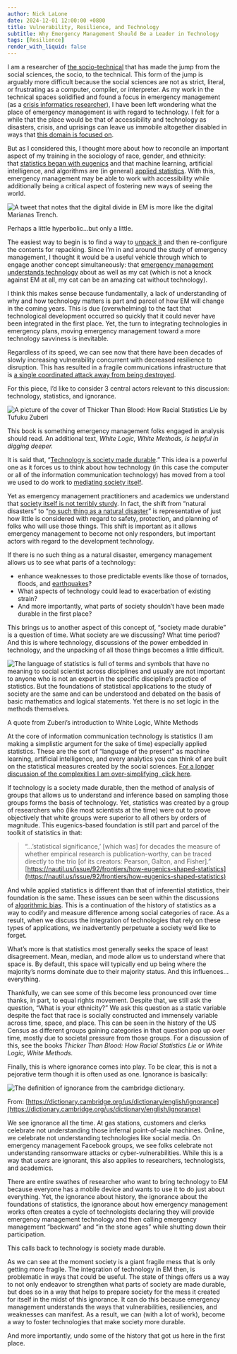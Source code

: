 ```yaml
---
author: Nick LaLone
date: 2024-12-01 12:00:00 +0800
title: Vulnerability, Resilience, and Technology
subtitle: Why Emergency Management Should Be a Leader in Technology
tags: [Resilience]
render_with_liquid: false
---
```


I am a researcher of [the socio-technical](https://www.interaction-design.org/literature/topics/socio-technical-systems) that has made the jump from the social sciences, the socio, to the technical. This form of the jump is arguably more difficult because the social sciences are not as strict, literal, or frustrating as a computer, compiler, or interpreter. As my work in the technical spaces solidified and found a focus in emergency management (as a [crisis informatics researcher](https://tinyurl.com/crisisinformatics)), I have been left wondering what the place of emergency management is with regard to technology. I felt for a while that the place would be that of accessibility and technology as disasters, crisis, and uprisings can leave us immobile altogether disabled in ways that [this domain is focused on](https://www.sigaccess.org/).

But as I considered this, I thought more about how to reconcile an important aspect of my training in the sociology of race, gender, and ethnicity: that [statistics began with eugenics](https://nautil.us/issue/92/frontiers/how-eugenics-shaped-statistics) and that machine learning, artificial intelligence, and algorithms are (in general) [applied statistics](https://machinelearningmastery.com/relationship-between-applied-statistics-and-machine-learning/). With this, emergency management may be able to work with accessibility while additionally being a critical aspect of fostering new ways of seeing the world.

![A tweet that notes that the digital divide in EM is more like the digital Marianas Trench.](/img/posts/marianas.webp)

Perhaps a little hyperbolic…but only a little.

The easiest way to begin is to find a way to [unpack it](https://files.eric.ed.gov/fulltext/ED355141.pdf?utm=#page=43) and then re-configure the contents for repacking. Since I’m in and around the study of emergency management, I thought it would be a useful vehicle through which to engage another concept simultaneously: that [emergency management understands technology](https://www.oig.dhs.gov/sites/default/files/assets/2019-08/OIG-19-58-Aug19.pdf) about as well as my cat (which is not a knock against EM at all, my cat can be an amazing cat without technology).

I think this makes sense because fundamentally, a lack of understanding of why and how technology matters is part and parcel of how EM will change in the coming years. This is due (overwhelming) to the fact that technological development occurred so quickly that it could never have been integrated in the first place. Yet, the turn to integrating technologies in emergency plans, moving emergency management toward a more technology savviness is inevitable.

Regardless of its speed, we can see now that there have been decades of slowly increasing vulnerability concurrent with decreased resilience to disruption. This has resulted in a fragile communications infrastructure that is [a single coordinated attack away from being destroyed](https://securitytoday.com/articles/2021/04/05/lessons-learned-from-oldsmar-water-plant-hack.aspx).

For this piece, I’d like to consider 3 central actors relevant to this discussion: technology, statistics, and ignorance.

![A picture of the cover of Thicker Than Blood: How Racial Statistics Lie by Tufuku Zuberi](/img/posts/zuberi.webp)

This book is something emergency management folks engaged in analysis should read. An additional text, _White Logic, White Methods, is helpful in digging deeper._

It is said that, “[Technology is society made durable](https://www.bruno-latour.fr/node/263).” This idea is a powerful one as it forces us to think about how technology (in this case the computer or all of the information communication technology) has moved from a tool we used to do work to [mediating society itself](https://www.sciencedirect.com/science/article/pii/S1045926X16300088?casa_token=keC1bilToUoAAAAA%3AkMWuxJXStOAFgl1rhTdsbzrYklu_GX6V-rNc9TBi3-5C9TMWU65_n2fINpKZ1v0IVqoHwEhY).

Yet as emergency management practitioners and academics we understand that [society itself is not terribly sturdy](https://global.oup.com/academic/product/disaster-by-choice-9780198841340?cc=us&lang=en). In fact, the shift from “natural disasters” to “[no such thing as a natural disaster](https://items.ssrc.org/understanding-katrina/theres-no-such-thing-as-a-natural-disaster/)” is representative of just how little is considered with regard to safety, protection, and planning of folks who will use those things. This shift is important as it allows emergency management to become not only responders, but important actors with regard to the development technology.

If there is no such thing as a natural disaster, emergency management allows us to see what parts of a technology:

- enhance weaknesses to those predictable events like those of tornados, floods, and [earthquakes](https://www.latimes.com/california/story/2021-05-04/entire-u-s-west-coast-now-has-an-earthquake-early-warning-system-for-cellphones-ok-to-post-at-8-am-or-later)?
- What aspects of technology could lead to exacerbation of existing strain?
- And more importantly, what parts of society shouldn’t have been made durable in the first place?

This brings us to another aspect of this concept of, “society made durable” is a question of time. What society are we discussing? What time period? And this is where technology, discussions of the power embedded in technology, and the unpacking of all those things becomes a little difficult.

![The language of statistics is full of terms and symbols that have no meaning
to social scientist across disciplines and usually are not important to
anyone who is not an expert in the specific discipline’s practice of statistics.
But the foundations of statistical applications to the study of society are the
same and can be understood and debated on the basis of basic mathematics
and logical statements. Yet there is no set logic in the methods themselves.](/img/posts/zuberiquote.webp)

A quote from Zuberi’s introduction to White Logic, White Methods

At the core of information communication technology is statistics (I am making a simplistic argument for the sake of time) especially applied statistics. These are the sort of “language of the present” as machine learning, artificial intelligence, and every analytics you can think of are built on the statistical measures created by the social sciences. [For a longer discussion of the complexities I am over-simplifying, click here](https://www.nature.com/articles/nmeth.4642).

If technology is a society made durable, then the method of analysis of groups that allows us to understand and inference based on sampling those groups forms the basis of technology. Yet, statistics was created by a group of researchers who (like most scientists at the time) were out to prove objectively that white groups were superior to all others by orders of magnitude. This eugenics-based foundation is still part and parcel of the toolkit of statistics in that:

> “…’statistical significance,’ [which was] for decades the measure of whether empirical research is publication-worthy, can be traced directly to the trio [of its creators: Pearson, Galton, and Fisher].”  
> [https://nautil.us/issue/92/frontiers/how-eugenics-shaped-statistics](https://nautil.us/issue/92/frontiers/how-eugenics-shaped-statistics)

And while applied statistics is different than that of inferential statistics, their foundation is the same. These issues can be seen within the discussions of [algorithmic bias](https://www.vox.com/recode/2020/2/18/21121286/algorithms-bias-discrimination-facial-recognition-transparency). This is a continuation of the history of statistics as a way to codify and measure difference among social categories of race. As a result, when we discuss the integration of technologies that rely on these types of applications, we inadvertently perpetuate a society we’d like to forget.

What’s more is that statistics most generally seeks the space of least disagreement. Mean, median, and mode allow us to understand where that space is. By default, this space will typically end up being where the majority’s norms dominate due to their majority status. And this influences…everything.

Thankfully, we can see some of this become less pronounced over time thanks, in part, to equal rights movement. Despite that, we still ask the question, “What is your ethnicity?” We ask this question as a static variable despite the fact that race is socially constructed and immensely variable across time, space, and place. This can be seen in the history of the US Census as different groups gaining categories in that question pop up over time, mostly due to societal pressure from those groups. For a discussion of this, see the books _Thicker Than Blood: How Racial Statistics Lie_ or _White Logic, White Methods._

Finally, this is where ignorance comes into play. To be clear, this is not a pejorative term though it is often used as one. Ignorance is basically:

![The definition of ignorance from the cambridge dictionary.](/img/posts/ignorance.webp)

From: [https://dictionary.cambridge.org/us/dictionary/english/ignorance](https://dictionary.cambridge.org/us/dictionary/english/ignorance)

We see ignorance all the time. At gas stations, customers and clerks celebrate not understanding those infernal point-of-sale machines. Online, we celebrate not understanding technologies like social media. On emergency management Facebook groups, we see folks celebrate not understanding ransomware attacks or cyber-vulnerabilities. While this is a way that _users_ are ignorant, this also applies to researchers, technologists, and academics.

There are entire swathes of researcher who want to bring technology to EM because everyone has a mobile device and wants to use it to do just about everything. Yet, the ignorance about history, the ignorance about the foundations of statistics, the ignorance about how emergency management works often creates a cycle of technologists declaring they will provide emergency management technology and then calling emergency management “backward” and “in the stone ages” while shutting down their participation.

This calls back to technology is society made durable.

As we can see at the moment society is a giant fragile mess that is only getting more fragile. The integration of technology in EM then, is problematic in ways that could be useful. The state of things offers us a way to not only endeavor to strengthen what parts of society are made durable, but does so in a way that helps to prepare society for the mess it created for itself in the midst of this ignorance. It can do this because emergency management understands the ways that vulnerabilities, resiliencies, and weaknesses can manifest. As a result, we can (with a lot of work), become a way to foster technologies that make society more durable.

And more importantly, undo some of the history that got us here in the first place.
